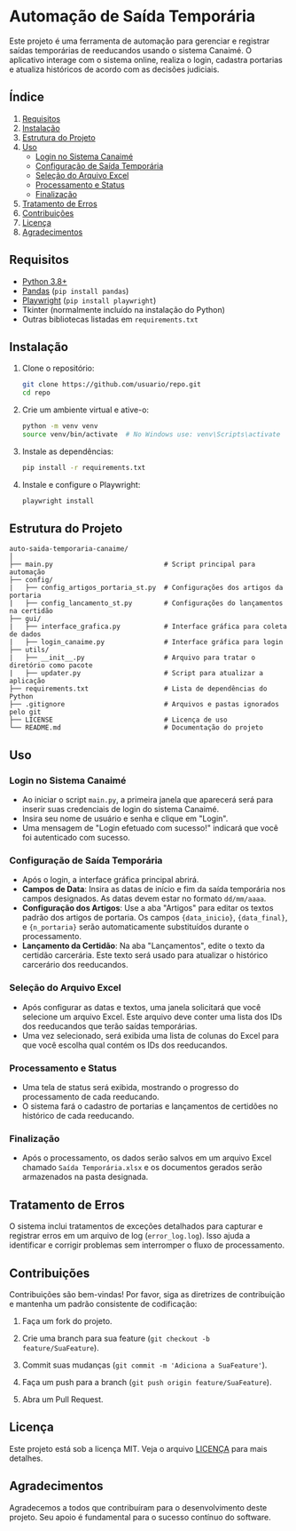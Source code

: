 # Automação de Saída Temporária

Este projeto é uma ferramenta de automação para gerenciar e registrar saídas temporárias de reeducandos usando o sistema Canaimé. O aplicativo interage com o sistema online, realiza o login, cadastra portarias e atualiza históricos de acordo com as decisões judiciais.

## Índice

1. [Requisitos](#requisitos)
2. [Instalação](#instalação)
3. [Estrutura do Projeto](#Estrutura-do-Projeto)
4. [Uso](#uso)
    - [Login no Sistema Canaimé](#login-no-sistema-canaimé)
    - [Configuração de Saída Temporária](#configuração-de-saída-temporária)
    - [Seleção do Arquivo Excel](#seleção-do-arquivo-excel)
    - [Processamento e Status](#processamento-e-status)
    - [Finalização](#finalização)
5. [Tratamento de Erros](#tratamento-de-erros)
6. [Contribuições](#contribuições)
7. [Licença](#licença)
8. [Agradecimentos](#agradecimentos)

## Requisitos

- [Python 3.8+](https://www.python.org/downloads/)
- [Pandas](https://pandas.pydata.org/) (`pip install pandas`)
- [Playwright](https://playwright.dev/python/docs/intro) (`pip install playwright`)
- Tkinter (normalmente incluído na instalação do Python)
- Outras bibliotecas listadas em `requirements.txt`

## Instalação

1. Clone o repositório:
    ```bash
    git clone https://github.com/usuario/repo.git
    cd repo
    ```

2. Crie um ambiente virtual e ative-o:
    ```bash
    python -m venv venv
    source venv/bin/activate  # No Windows use: venv\Scripts\activate
    ```

3. Instale as dependências:
    ```bash
    pip install -r requirements.txt
    ```

4. Instale e configure o Playwright:
    ```bash
    playwright install
    ```

## Estrutura do Projeto

```plaintext
auto-saida-temporaria-canaime/
│
├── main.py                            # Script principal para automação
├── config/
|   ├── config_artigos_portaria_st.py  # Configurações dos artigos da portaria
|   ├── config_lancamento_st.py        # Configurações do lançamentos na certidão
├── gui/
|   ├── interface_grafica.py           # Interface gráfica para coleta de dados
|   ├── login_canaime.py               # Interface gráfica para login
├── utils/
|   ├── __init__.py                    # Arquivo para tratar o diretório como pacote
|   ├── updater.py                     # Script para atualizar a aplicação
├── requirements.txt                   # Lista de dependências do Python
├── .gitignore                         # Arquivos e pastas ignorados pelo git
├── LICENSE                            # Licença de uso
└── README.md                          # Documentação do projeto
```

## Uso

### Login no Sistema Canaimé

- Ao iniciar o script `main.py`, a primeira janela que aparecerá será para inserir suas credenciais de login do sistema Canaimé.
- Insira seu nome de usuário e senha e clique em "Login".
- Uma mensagem de "Login efetuado com sucesso!" indicará que você foi autenticado com sucesso.

### Configuração de Saída Temporária

- Após o login, a interface gráfica principal abrirá.
- **Campos de Data**: Insira as datas de início e fim da saída temporária nos campos designados. As datas devem estar no formato `dd/mm/aaaa`.
- **Configuração dos Artigos**: Use a aba "Artigos" para editar os textos padrão dos artigos de portaria. Os campos `{data_inicio}`, `{data_final}`, e `{n_portaria}` serão automaticamente substituídos durante o processamento.
- **Lançamento da Certidão**: Na aba "Lançamentos", edite o texto da certidão carcerária. Este texto será usado para atualizar o histórico carcerário dos reeducandos.

### Seleção do Arquivo Excel

- Após configurar as datas e textos, uma janela solicitará que você selecione um arquivo Excel. Este arquivo deve conter uma lista dos IDs dos reeducandos que terão saídas temporárias.
- Uma vez selecionado, será exibida uma lista de colunas do Excel para que você escolha qual contém os IDs dos reeducandos.

### Processamento e Status

- Uma tela de status será exibida, mostrando o progresso do processamento de cada reeducando.
- O sistema fará o cadastro de portarias e lançamentos de certidões no histórico de cada reeducando.

### Finalização

- Após o processamento, os dados serão salvos em um arquivo Excel chamado `Saída Temporária.xlsx` e os documentos gerados serão armazenados na pasta designada.

## Tratamento de Erros

O sistema inclui tratamentos de exceções detalhados para capturar e registrar erros em um arquivo de log (`error_log.log`). Isso ajuda a identificar e corrigir problemas sem interromper o fluxo de processamento.

## Contribuições

Contribuições são bem-vindas! Por favor, siga as diretrizes de contribuição e mantenha um padrão consistente de codificação:

1. Faça um fork do projeto.

2. Crie uma branch para sua feature (`git checkout -b feature/SuaFeature`).

3. Commit suas mudanças (`git commit -m 'Adiciona a SuaFeature'`).

4. Faça um push para a branch (`git push origin feature/SuaFeature`).

5. Abra um Pull Request.


## Licença

Este projeto está sob a licença MIT. Veja o arquivo [LICENÇA](LICENSE) para mais detalhes.

## Agradecimentos

Agradecemos a todos que contribuíram para o desenvolvimento deste projeto. Seu apoio é fundamental para o sucesso contínuo do software.
